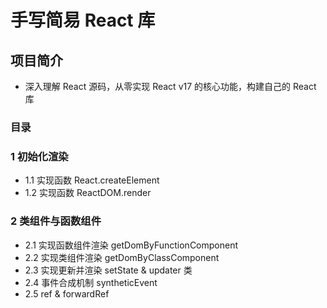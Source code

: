 # 手写简易 React 库

## 项目简介

- 深入理解 React 源码，从零实现 React v17 的核心功能，构建自己的 React 库

### 目录

### 1 初始化渲染

- 1.1 实现函数 React.createElement
- 1.2 实现函数 ReactDOM.render

### 2 类组件与函数组件

- 2.1 实现函数组件渲染 getDomByFunctionComponent
- 2.2 实现类组件渲染 getDomByClassComponent
- 2.3 实现更新并渲染 setState & updater 类
- 2.4 事件合成机制 syntheticEvent
- 2.5 ref & forwardRef
